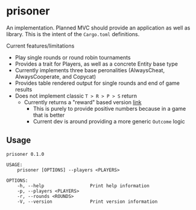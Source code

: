 prisoner
========

An implementation. Planned MVC should provide an application as well as library. This is the intent of the `Cargo.toml` definitions. 

Current features/limitations
* Play single rounds or round robin tournaments
* Provides a trait for Players, as well as a concrete Entity base type
* Currently implements three base peronalities (AlwaysCheat, AlwaysCooperate, and Copycat)
* Provides table rendered output for single rounds and end of game results
* Does not implement classic `T > R > P > S` return
  * Currently returns a "reward" based version [link](https://github.com/iancullinane/prisoner-rust/blob/master/src/lib.rs#L13-L19)
    * This is purely to provide positive numbers because in a game that is better
    * Current dev is around providing a more generic `Outcome` logic

## Usage

```
prisoner 0.1.0

USAGE:
    prisoner [OPTIONS] --players <PLAYERS>

OPTIONS:
    -h, --help                 Print help information
    -p, --players <PLAYERS>    
    -r, --rounds <ROUNDS>      
    -V, --version              Print version information
```

